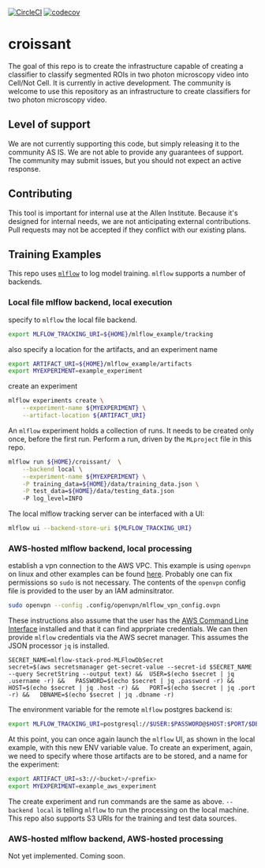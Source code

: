 [![CircleCI](https://circleci.com/gh/AllenInstitute/croissant.svg?style=svg)](https://circleci.com/gh/AllenInstitute/croissant)
[![codecov](https://codecov.io/gh/AllenInstitute/croissant/branch/master/graph/badge.svg)](https://codecov.io/gh/AllenInstitute/croissant)

# croissant
The goal of this repo is to create the infrastructure capable of
creating a classifier to classify segmented ROIs in two photon
microscopy video into Cell/Not Cell. It is currently in active
development. The community is welcome to use this repository as an
infrastructure to create classifiers for two photon microscopy video.

## Level of support
We are not currently supporting this code, but simply releasing it to
the community AS IS. We are not able to provide any guarantees of
support. The community may submit issues, but you should not expect an
active response.

## Contributing
This tool is important for internal use at the Allen Institute. Because
it's designed for internal needs, we are not anticipating external
contributions. Pull requests may not be accepted if they conflict with
our existing plans.

## Training Examples
This repo uses [`mlflow`](https://www.mlflow.org/) to log model training. `mlflow` supports a number of backends.

### Local file mlflow backend, local execution
specify to `mlflow` the local file backend.
```bash
export MLFLOW_TRACKING_URI=${HOME}/mlflow_example/tracking
```
also specify a location for the artifacts, and an experiment name
```bash
export ARTIFACT_URI=${HOME}/mlflow_example/artifacts
export MYEXPERIMENT=example_experiment
```
create an experiment
```bash
mlflow experiments create \
    --experiment-name ${MYEXPERIMENT} \
    --artifact-location ${ARTIFACT_URI}
```
An `mlflow` experiment holds a collection of runs. It needs to be created only once, before the first run.
Perform a run, driven by the `MLproject` file in this repo.
```bash
mlflow run ${HOME}/croissant/  \
    --backend local \
    --experiment-name ${MYEXPERIMENT} \
    -P training_data=${HOME}/data/training_data.json \
    -P test_data=${HOME}/data/testing_data.json
    -P log_level=INFO
``` 
The local mlflow tracking server can be interfaced with a UI:
```bash
mlflow ui --backend-store-uri ${MLFLOW_TRACKING_URI}
```

### AWS-hosted mlflow backend, local processing
establish a vpn connection to the AWS VPC. This example is using `openvpn` on linux and other examples can be found [here](https://docs.aws.amazon.com/vpn/latest/clientvpn-user/connect.html). Probably one can fix permissions so `sudo` is not necessary. The contents of the `openvpn` config file is provided to the user by an IAM adminsitrator.
```bash
sudo openvpn --config .config/openvpn/mlflow_vpn_config.ovpn
```
These instructions also assume that the user has the [AWS Command Line Interface](https://aws.amazon.com/cli/) installed and that it can find apprpriate credentials. We can then provide `mlflow` credentials via the AWS secret manager. This assumes the JSON processor `jq` is installed.
```
SECRET_NAME=mlflow-stack-prod-MLFlowDbSecret
secret=$(aws secretsmanager get-secret-value --secret-id $SECRET_NAME --query SecretString --output text) &&  USER=$(echo $secret | jq .username -r) &&   PASSWORD=$(echo $secret | jq .password -r) &&   HOST=$(echo $secret | jq .host -r) &&   PORT=$(echo $secret | jq .port -r) &&   DBNAME=$(echo $secret | jq .dbname -r)
```
The environment variable for the remote `mlflow` postgres backend is:
```bash
export MLFLOW_TRACKING_URI=postgresql://$USER:$PASSWORD@$HOST:$PORT/$DBNAME
```
At this point, you can once again launch the `mlflow` UI, as shown in the local example, with this new ENV variable value.
To create an experiment, again, we need to specify where those artifacts are to be stored, and a name for the experiment:
```bash
export ARTIFACT_URI=s3://<bucket>/<prefix>
export MYEXPERIMENT=example_aws_experiment
```
The create experiment and run commands are the same as above. `--backend local` is telling `mlflow` to run the processing on the local machine. This repo also supports S3 URIs for the training and test data sources.

### AWS-hosted mlflow backend, AWS-hosted processing
Not yet implemented. Coming soon.
